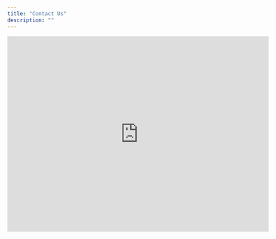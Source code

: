 ```yaml
---
title: "Contact Us"
description: ""
---
```


<iframe src="https://www.google.com/maps/embed?pb=!1m18!1m12!1m3!1d13255.431169452091!2d-84.43500403352634!3d33.84177783624084!2m3!1f0!2f0!3f0!3m2!1i1024!2i768!4f13.1!3m3!1m2!1s0x88f5055a5d3229ef%3A0xe5256a3d13aaa6d4!2sMyers+Sports+Medicine!5e0!3m2!1sen!2sus!4v1517371731173" width="600" height="450" frameborder="0" style="border:0" allowfullscreen></iframe>
